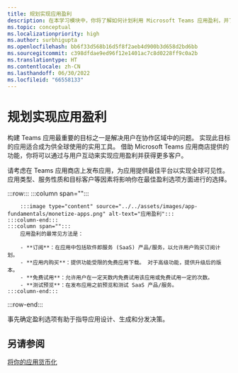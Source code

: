 ```yaml
---
title: 规划实现应用盈利
description: 在本学习模块中，你将了解如何计划利用 Microsoft Teams 应用盈利，并了解实现全球可见性的最佳盈利选项。
ms.topic: conceptual
ms.localizationpriority: high
ms.author: surbhigupta
ms.openlocfilehash: bb6f33d568b16d5f8f2aeb4d900b3d658d2bd6bb
ms.sourcegitcommit: c398dfdae9ed96f12e1401ac7c8d0228ff9c0a2b
ms.translationtype: HT
ms.contentlocale: zh-CN
ms.lasthandoff: 06/30/2022
ms.locfileid: "66558133"
---
```

# <a name="plan-to-monetize-your-app"></a>规划实现应用盈利

构建 Teams 应用最重要的目标之一是解决用户在协作区域中的问题。 实现此目标的应用适合成为供全球使用的实用工具。 借助 Microsoft Teams 应用商店提供的功能，你将可以通过与用户互动来实现应用盈利并获得更多客户。

请考虑在 Teams 应用商店上发布应用，为应用提供最佳平台以实现全球可见性。 应用类型、服务性质和目标客户等因素将影响你在最佳盈利选项方面进行的选择。

:::row:::
    :::column span="":::

        :::image type="content" source="../../assets/images/app-fundamentals/monetize-apps.png" alt-text="应用盈利":::
    :::column-end:::
    :::column span="":::
        应用盈利的最常见方法是：

        - **订阅**：在应用中包括软件即服务 (SaaS) 产品/服务，以允许用户购买订阅计划。
        - **应用内购买**：提供功能受限的免费应用下载。 对于高级功能，提供升级后的版本。
        - **免费试用**：允许用户在一定天数内免费试用该应用或免费试用一定的次数。
        - **测试预览**：在发布应用之前预览和测试 SaaS 产品/服务。
    :::column-end:::
:::row-end:::

<!--
In addition to these features, Teams store also lets you:

- **Free trials**: Offer your app to users for a time-limited usage, so that users can try the app features for a set number of days or times.
- **Test preview**: Preview and test a SaaS offer before you publish your app.-->

事先确定盈利选项有助于指导应用设计、生成和分发决策。

## <a name="see-also"></a>另请参阅

[将你的应用货币化](../deploy-and-publish/appsource/prepare/monetize-overview.md)
